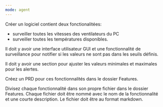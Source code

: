 ```yaml
---
mode: agent
---
```


Créer un logiciel contient deux fonctionalitées:
- surveiller toutes les vitesses des ventilateurs du PC
- surveiller toutes les températures disponibles.

Il doit y avoir une interface utilisateur GUI et une fonctionnalité de surveillance pour notifier si les valeurs ne sont pas dans les seuils définis.

Il doit y avoir une section pour ajuster les valeurs minimales et maximales pour les alertes.

Créez un PRD pour ces fonctionnalités dans le dossier Features.

Divisez chaque fonctionnalité dans son propre fichier dans le dossier Features. Chaque fichier doit être nommé avec le nom de la fonctionnalité et une courte description. Le fichier doit être au format markdown.
